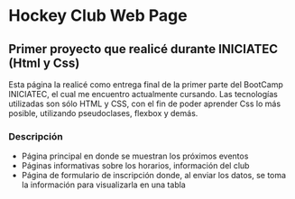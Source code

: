 # Hockey Club Web Page

## Primer proyecto que realicé durante INICIATEC (Html y Css)
Esta página la realicé como entrega final de la primer parte del BootCamp INICIATEC, el cual me encuentro actualmente cursando. 
Las tecnologías utilizadas son sólo HTML y CSS, con el fin de poder aprender Css lo más posible, utilizando pseudoclases, flexbox y demás.

### Descripción
 - Página principal en donde se muestran los próximos eventos
 - Páginas informativas sobre los horarios, información del club
 - Página de formulario de inscripción donde, al enviar los datos, se toma la información para visualizarla en una tabla

